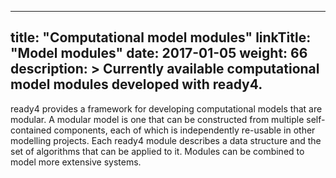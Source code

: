 
---
title: "Computational model modules"
linkTitle: "Model modules"
date: 2017-01-05
weight: 66
description: >
  Currently available computational model modules developed with ready4.
---

ready4 provides a framework for developing computational models that are modular. A modular model is one that can be constructed from multiple self-contained components, each of which is independently re-usable in other modelling projects. Each ready4 module describes a data structure and the set of algorithms that can be applied to it. Modules can be combined to model more extensive systems. 



